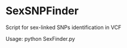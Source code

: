 # SexSNPFinder
Script for sex-linked SNPs identification in VCF


Usage:
python SexFinder.py <female sample position file>  <male sample position file> <vcf>
